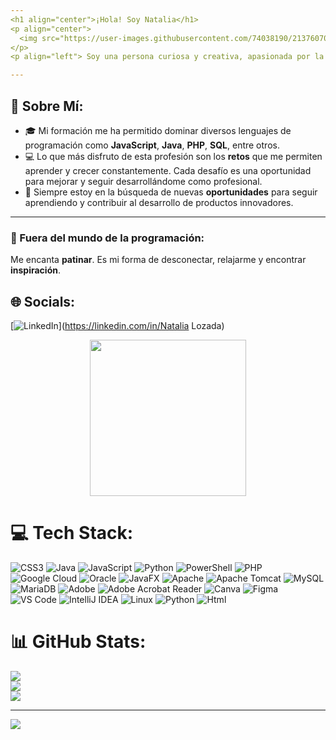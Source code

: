 ```yaml
---
<h1 align="center">¡Hola! Soy Natalia</h1>
<p align="center">
  <img src="https://user-images.githubusercontent.com/74038190/213760705-0d5bf320-4f43-4352-b74b-0889ae726bf7.gif" width="300">
</p>
<p align="left"> Soy una persona curiosa y creativa, apasionada por la tecnología y el desarrollo de soluciones digitales que mejoren la vida de las personas. Como Técnica Superior en Desarrollo de Aplicaciones Multiplataforma, me encanta crear aplicaciones que funcionen de manera fluida y atractiva en múltiples dispositivos y plataformas. </p>

---
```

## 🌟 Sobre Mí:
- 🎓 Mi formación me ha permitido dominar diversos lenguajes de programación como **JavaScript**, **Java**, **PHP**, **SQL**, entre otros.
- 💻 Lo que más disfruto de esta profesión son los **retos** que me permiten aprender y crecer constantemente. Cada desafío es una oportunidad para mejorar y seguir desarrollándome como profesional.
- 🎯 Siempre estoy en la búsqueda de nuevas **oportunidades** para seguir aprendiendo y contribuir al desarrollo de productos innovadores.

---

### 🌈 Fuera del mundo de la programación:
Me encanta **patinar**. Es mi forma de desconectar, relajarme y encontrar **inspiración**.


## 🌐 Socials:
[![LinkedIn](https://img.shields.io/badge/LinkedIn-%230077B5.svg?logo=linkedin&logoColor=white)](https://linkedin.com/in/Natalia Lozada) 

<p align="center">
<img src="https://user-images.githubusercontent.com/74038190/219923809-b86dc415-a0c2-4a38-bc88-ad6cf06395a8.gif" width="250">
</p>

# 💻 Tech Stack:
![CSS3](https://img.shields.io/badge/css3-%231572B6.svg?style=for-the-badge&logo=css3&logoColor=white) ![Java](https://img.shields.io/badge/java-%23ED8B00.svg?style=for-the-badge&logo=openjdk&logoColor=white) ![JavaScript](https://img.shields.io/badge/javascript-%23323330.svg?style=for-the-badge&logo=javascript&logoColor=%23F7DF1E) ![Python](https://img.shields.io/badge/python-3670A0?style=for-the-badge&logo=python&logoColor=ffdd54) ![PowerShell](https://img.shields.io/badge/PowerShell-%235391FE.svg?style=for-the-badge&logo=powershell&logoColor=white) ![PHP](https://img.shields.io/badge/php-%23777BB4.svg?style=for-the-badge&logo=php&logoColor=white) ![Google Cloud](https://img.shields.io/badge/GoogleCloud-%234285F4.svg?style=for-the-badge&logo=google-cloud&logoColor=white) ![Oracle](https://img.shields.io/badge/Oracle-F80000?style=for-the-badge&logo=oracle&logoColor=white) ![JavaFX](https://img.shields.io/badge/javafx-%23FF0000.svg?style=for-the-badge&logo=javafx&logoColor=white) ![Apache](https://img.shields.io/badge/apache-%23D42029.svg?style=for-the-badge&logo=apache&logoColor=white) ![Apache Tomcat](https://img.shields.io/badge/apache%20tomcat-%23F8DC75.svg?style=for-the-badge&logo=apache-tomcat&logoColor=black) ![MySQL](https://img.shields.io/badge/mysql-4479A1.svg?style=for-the-badge&logo=mysql&logoColor=white) ![MariaDB](https://img.shields.io/badge/MariaDB-003545?style=for-the-badge&logo=mariadb&logoColor=white) ![Adobe](https://img.shields.io/badge/adobe-%23FF0000.svg?style=for-the-badge&logo=adobe&logoColor=white) ![Adobe Acrobat Reader](https://img.shields.io/badge/Adobe%20Acrobat%20Reader-EC1C24.svg?style=for-the-badge&logo=Adobe%20Acrobat%20Reader&logoColor=white) ![Canva](https://img.shields.io/badge/Canva-%2300C4CC.svg?style=for-the-badge&logo=Canva&logoColor=white) ![Figma](https://img.shields.io/badge/figma-%23F24E1E.svg?style=for-the-badge&logo=figma&logoColor=white)
![VS Code](http://img.shields.io/badge/-VS%20Code-black?style=flat-square&logo=visualstudiocode&logoColor=3aa7f2)
![IntelliJ IDEA](http://img.shields.io/badge/-IntelliJ%20IDEA-black?style=flat-square&logo=intellijidea&logoColor=white)
![Linux](http://img.shields.io/badge/-Linux-fad134?style=flat-square&logo=linux&logoColor=black)
![Python](http://img.shields.io/badge/-Python-346e9e?style=flat-square&logo=python&logoColor=white)
![Html](http://img.shields.io/badge/-Html-e24c27?style=flat-square&logo=html5&logoColor=white)





# 📊 GitHub Stats:
![](https://github-readme-stats.vercel.app/api?username=natalialozada&theme=dark&hide_border=false&include_all_commits=false&count_private=true)<br/>
![](https://github-readme-streak-stats.herokuapp.com/?user=natalialozada&theme=dark&hide_border=false)<br/>
![](https://github-readme-stats.vercel.app/api/top-langs/?username=natalialozada&theme=dark&hide_border=false&include_all_commits=false&count_private=true&layout=compact)

---
[![](https://visitcount.itsvg.in/api?id=natalialozada&icon=0&color=0)](https://visitcount.itsvg.in)

<!-- Proudly created with GPRM ( https://gprm.itsvg.in ) -->
